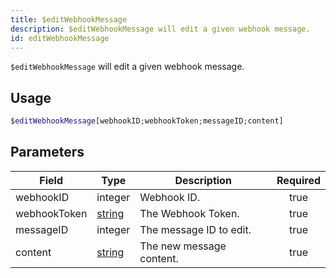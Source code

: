 ```yaml
---
title: $editWebhookMessage
description: $editWebhookMessage will edit a given webhook message.
id: editWebhookMessage
---
```


`$editWebhookMessage` will edit a given webhook message.

## Usage

```php
$editWebhookMessage[webhookID;webhookToken;messageID;content]
```

## Parameters

| Field        | Type                                                                                              | Description              | Required |
| ------------ | ------------------------------------------------------------------------------------------------- | ------------------------ | :------: |
| webhookID    | integer                                                                                           | Webhook ID.              |   true   |
| webhookToken | [string](https://developer.mozilla.org/en-US/docs/Web/JavaScript/Reference/Global_Objects/String) | The Webhook Token.       |   true   |
| messageID    | integer                                                                                           | The message ID to edit.  |   true   |
| content      | [string](https://developer.mozilla.org/en-US/docs/Web/JavaScript/Reference/Global_Objects/String) | The new message content. |   true   |
